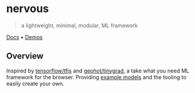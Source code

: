 # nervous
> a lightweight, minimal, modular, ML framework

[Docs](https://docs-nervous.vercel.app) • [Demos](https://demos-nervous.vercel.app)

## Overview

Inspired by [tensorflow/tfjs](https://github.com/tensorflow/tfjs) and
[geohot/tinygrad](https://github.com/geohot/tinygrad), a take what you
need ML framework for the browser. Providing [example models](https://demos-nervous.vercel.app) and the tooling
to easily create your own.
